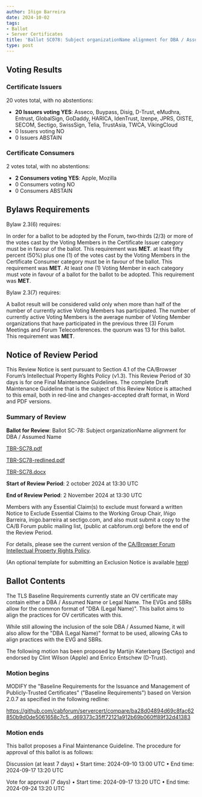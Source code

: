 ```yaml
---
author: Iñigo Barreira
date: 2024-10-02
tags:
- Ballot
- Server Certificates
title: 'Ballot SC078: Subject organizationName alignment for DBA / Assumed Name'
type: post
---
```


## Voting Results

### Certificate Issuers

20 votes total, with no abstentions:

- **20 Issuers voting YES**: Asseco, Buypass, Disig, D-Trust, eMudhra, Entrust, GlobalSign, GoDaddy, HARICA, IdenTrust, Izenpe, JPRS, OISTE, SECOM, Sectigo, SwissSign, Telia, TrustAsia, TWCA, VikingCloud
- 0 Issuers voting NO
- 0 Issuers ABSTAIN

### Certificate Consumers

2 votes total, with no abstentions:

- **2 Consumers voting YES**: Apple, Mozilla
- 0 Consumers voting NO
- 0 Consumers ABSTAIN

## Bylaws Requirements

Bylaw 2.3(6) requires:

In order for a ballot to be adopted by the Forum, two‐thirds (2/3) or more of the votes cast by the Voting Members in the Certificate Issuer category must be in favour of the ballot. This requirement was **MET**.
at least fifty percent (50%) plus one (1) of the votes cast by the Voting Members in the Certificate Consumer category must be in favour of the ballot. This requirement was **MET**.
At least one (1) Voting Member in each category must vote in favour of a ballot for the ballot to be adopted. This requirement was **MET**.

Bylaw 2.3(7) requires:

A ballot result will be considered valid only when more than half of the number of currently active Voting Members has participated. The number of currently active Voting Members is the average number of Voting Member organizations that have participated in the previous three (3) Forum Meetings and Forum Teleconferences.
the quorum was 13 for this ballot. This requirement was **MET**.

## Notice of Review Period

This Review Notice is sent pursuant to Section 4.1 of the CA/Browser Forum’s Intellectual Property Rights Policy (v1.3). This Review Period of 30 days is for one Final Maintenance Guidelines. The complete Draft Maintenance Guideline that is the subject of this Review Notice is attached to this email, both in red-line and changes-accepted draft format, in Word and PDF versions.

### Summary of Review

**Ballot for Review**: Ballot SC-78: Subject organizationName alignment for DBA / Assumed Name

[TBR-SC78.pdf](BR-SC78.pdf)

[TBR-SC78-redlined.pdf](BR-SC78-redlined.pdf)

[TBR-SC78.docx](BR-SC78.docx)

**Start of Review Period**: 2 october 2024 at 13:30 UTC

**End of Review Period**: 2 November 2024 at 13:30 UTC

Members with any Essential Claim(s) to exclude must forward a written Notice to Exclude Essential Claims to the Working Group Chair, Iñigo Barreira, inigo.barreira at sectigo.com, and also must submit a copy to the CA/B Forum public mailing list, (public at cabforum.org) before the end of the Review Period.

For details, please see the current version of the [CA/Browser Forum Intellectual Property Rights Policy](/uploads/CABF-IPR-Policy-v.1.3_4APR18.pdf).

(An optional template for submitting an Exclusion Notice is available [here](/uploads/Template-for-Exclusion-Notice.pdf))

## Ballot Contents

The TLS Baseline Requirements currently state an OV certificate may contain either a DBA / Assumed Name or Legal Name. The EVGs and SBRs allow for the common format of "DBA (Legal Name)". This ballot aims to align the practices for OV certificates with this. 

While still allowing the inclusion of the sole DBA / Assumed Name, it will also allow for the "DBA (Legal Name)" format to be used, allowing CAs to align practices with the EVG and SBRs.
 
The following motion has been proposed by Martijn Katerbarg (Sectigo) and endorsed by Clint Wilson (Apple) and Enrico Entschew (D-Trust).


### Motion begins

MODIFY the "Baseline Requirements for the Issuance and Management of Publicly-Trusted Certificates" ("Baseline Requirements") based on Version 2.0.7 as specified in the following redline:
 
https://github.com/cabforum/servercert/compare/ba28d04894d69c8fac62850b9d0de5061658c7c5...d69373c35ff72121a912b69b060ff89f32d41383

### Motion ends

This ballot proposes a Final Maintenance Guideline. The procedure for approval of this ballot is as follows:
 
Discussion (at least 7 days)
•	Start time: 2024-09-10 13:00 UTC
•	End time: 2024-09-17 13:20 UTC
 
Vote for approval (7 days)
•	Start time: 2024-09-17 13:20 UTC
•	End time: 2024-09-24 13:20 UTC





